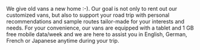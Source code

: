 We give old vans a new home :-). Our goal is not only to rent out our customized vans, but also to support your road trip with personal recommendations and sample routes tailor-made for your interests and needs. For your convenience, our vans are equipped with a tablet and 1 GB free mobile data/week and we are here to assist you in English, German, French or Japanese anytime during your trip.